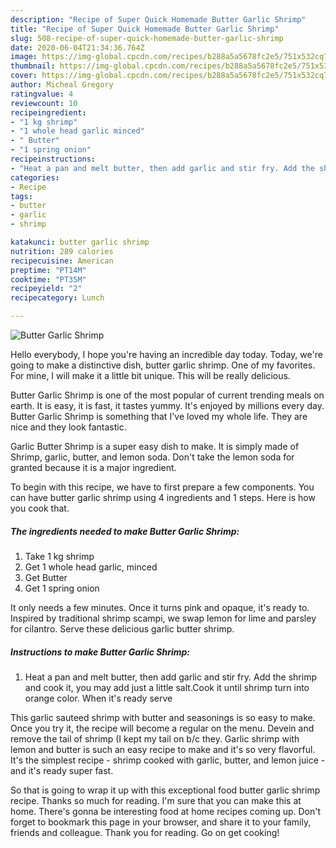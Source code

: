 ```yaml
---
description: "Recipe of Super Quick Homemade Butter Garlic Shrimp"
title: "Recipe of Super Quick Homemade Butter Garlic Shrimp"
slug: 508-recipe-of-super-quick-homemade-butter-garlic-shrimp
date: 2020-06-04T21:34:36.764Z
image: https://img-global.cpcdn.com/recipes/b288a5a5678fc2e5/751x532cq70/butter-garlic-shrimp-recipe-main-photo.jpg
thumbnail: https://img-global.cpcdn.com/recipes/b288a5a5678fc2e5/751x532cq70/butter-garlic-shrimp-recipe-main-photo.jpg
cover: https://img-global.cpcdn.com/recipes/b288a5a5678fc2e5/751x532cq70/butter-garlic-shrimp-recipe-main-photo.jpg
author: Micheal Gregory
ratingvalue: 4
reviewcount: 10
recipeingredient:
- "1 kg shrimp"
- "1 whole head garlic minced"
- " Butter"
- "1 spring onion"
recipeinstructions:
- "Heat a pan and melt butter, then add garlic and stir fry. Add the shrimp and cook it, you may add just a little salt.Cook it until shrimp turn into orange color. When it&#39;s ready serve"
categories:
- Recipe
tags:
- butter
- garlic
- shrimp

katakunci: butter garlic shrimp 
nutrition: 289 calories
recipecuisine: American
preptime: "PT14M"
cooktime: "PT35M"
recipeyield: "2"
recipecategory: Lunch

---
```



![Butter Garlic Shrimp](https://img-global.cpcdn.com/recipes/b288a5a5678fc2e5/751x532cq70/butter-garlic-shrimp-recipe-main-photo.jpg)

Hello everybody, I hope you're having an incredible day today. Today, we're going to make a distinctive dish, butter garlic shrimp. One of my favorites. For mine, I will make it a little bit unique. This will be really delicious.

Butter Garlic Shrimp is one of the most popular of current trending meals on earth. It is easy, it is fast, it tastes yummy. It's enjoyed by millions every day. Butter Garlic Shrimp is something that I've loved my whole life. They are nice and they look fantastic.

Garlic Butter Shrimp is a super easy dish to make. It is simply made of Shrimp, garlic, butter, and lemon soda. Don&#39;t take the lemon soda for granted because it is a major ingredient.


To begin with this recipe, we have to first prepare a few components. You can have butter garlic shrimp using 4 ingredients and 1 steps. Here is how you cook that.

<!--inarticleads1-->

##### The ingredients needed to make Butter Garlic Shrimp:

1. Take 1 kg shrimp
1. Get 1 whole head garlic, minced
1. Get  Butter
1. Get 1 spring onion


It only needs a few minutes. Once it turns pink and opaque, it&#39;s ready to. Inspired by traditional shrimp scampi, we swap lemon for lime and parsley for cilantro. Serve these delicious garlic butter shrimp. 

<!--inarticleads2-->

##### Instructions to make Butter Garlic Shrimp:

1. Heat a pan and melt butter, then add garlic and stir fry. Add the shrimp and cook it, you may add just a little salt.Cook it until shrimp turn into orange color. When it&#39;s ready serve


This garlic sauteed shrimp with butter and seasonings is so easy to make. Once you try it, the recipe will become a regular on the menu. Devein and remove the tail of shrimp (I kept my tail on b/c they. Garlic shrimp with lemon and butter is such an easy recipe to make and it&#39;s so very flavorful. It&#39;s the simplest recipe - shrimp cooked with garlic, butter, and lemon juice - and it&#39;s ready super fast. 

So that is going to wrap it up with this exceptional food butter garlic shrimp recipe. Thanks so much for reading. I'm sure that you can make this at home. There's gonna be interesting food at home recipes coming up. Don't forget to bookmark this page in your browser, and share it to your family, friends and colleague. Thank you for reading. Go on get cooking!

